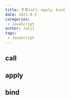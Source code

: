 ```yaml
---
title: 手写call、apply、bind
date: 2021-9-3
categories:
 - JavaScript
author: Junjl
tags:
 - JavaScript
---
```


## call

## apply

## bind

